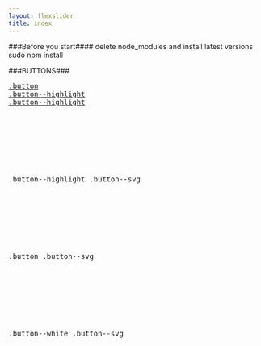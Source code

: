 ```yaml
---
layout: flexslider
title: index
---
```


###Before you start####
delete node_modules and install latest versions
sudo npm install

###BUTTONS###
<pre>
<a href="fh" class="button">.button</a>
<a href="fdh" class="button--highlight">.button--highlight</a>
<a href="fdh" class="button--white">.button--highlight</a>
<a class="button--highlight button--svg ">.button--highlight .button--svg  <svg><use xmlns:xlink="http://www.w3.org/1999/xlink" xlink:href="img/svg-defs.svg#shape-right-arrow"></use>
                    </svg></a>
<a class="button button--svg  ">.button .button--svg  <svg><use xmlns:xlink="http://www.w3.org/1999/xlink" xlink:href="img/svg-defs.svg#shape-right-arrow"></use>
                    </svg></a>
<a class="button--white button--svg ">.button--white .button--svg  <svg><use xmlns:xlink="http://www.w3.org/1999/xlink" xlink:href="img/svg-defs.svg#shape-right-arrow"></use>
                    </svg></a>                                        
</pre>
